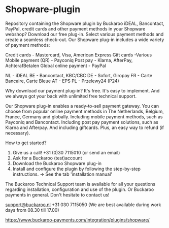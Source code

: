 # Shopware-plugin
Repository containing the Shopware plugin by Buckaroo
iDEAL, Bancontact, PayPal, credit cards and other payment methods in your Shopware webshop? Download our free plug-in. Select various payment methods and create a seamless check-out.
Our Shopware plug-in includes a wide variety of payment methods:


Credit cards - Mastercard, Visa, American Express 
Gift cards -Various
Mobile payment (QR) - Payconiq
Post pay - Klarna, AfterPay, AchterafBetalen
Global online payment - PayPal 


NL - iDEAL
BE - Bancontact, KBC/CBC
DE - Sofort, Giropay
FR - Carte Bancaire, Carte Bleue
AT - EPS
PL - Przelewy24 (P24)


Why download our payment plug-in?
It's free. It's easy to implement. And we always got your back with unlimited free technical support. 


Our Shopware plug-in enables a ready-to-sell payment gateway. You can choose from popular online payment methods in The Netherlands, Belgium, France, Germany and globally. Including mobile payment methods, such as Payconiq and Bancontact. Including post pay payment solutions, such as Klarna and Afterpay. And including giftcards. Plus, an easy way to refund (if necessary). 


How to get started?
1. Give us a call! +31 (0)30 7115010 (or send an email)
2. Ask for a Buckaroo (test)account
2. Download the Buckaroo Shopware plug-in
3. Install and configure the plugin by following the step-by-step instructions. 
     -> See the tab 'installation manual'

 

The Buckaroo Technical Support team is available for all your questions regarding installation, configuration and use of the plugin. Or Buckaroo payments in general. Don't hesitate to contact us! 

 

support@buckaroo.nl
+31  030 7115050
(We are best available during work days from 08.30 till 17.00)


https://www.buckaroo-payments.com/integration/plugins/shopware/  